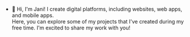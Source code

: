 - 👋 Hi, I'm Jani! I create digital platforms, including websites, web apps, and mobile apps. <br>
Here, you can explore some of my projects that I've created during my free time. I'm excited to share my work with you!

<!---
janipalomaki/janipalomaki is a ✨ special ✨ repository because its `README.md` (this file) appears on your GitHub profile.
You can click the Preview link to take a look at your changes.
--->
